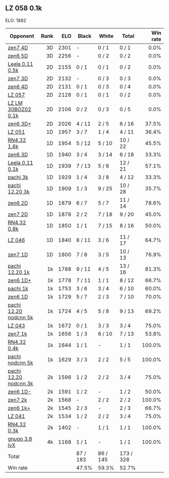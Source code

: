 ## LZ 058 0.1k ##

ELO: 1882

Opponent | Rank | ELO | Black | White | Total | Win rate
---------|-----:|----:|-------|-------|-------|-------:
[zen7 4D](zen7%204D.md) | 3D | 2301 | - | 0 / 1 | 0 / 1 | 0.0%
[zen6 5D](zen6%205D.md) | 3D | 2256 | - | 0 / 2 | 0 / 2 | 0.0%
[Leela 0.11 0.5k](Leela%200.11%200.5k.md) | 2D | 2155 | 0 / 1 | 0 / 1 | 0 / 2 | 0.0%
[zen7 3D](zen7%203D.md) | 2D | 2132 | - | 0 / 3 | 0 / 3 | 0.0%
[zen6 4D](zen6%204D.md) | 2D | 2131 | 0 / 1 | 0 / 3 | 0 / 4 | 0.0%
[LZ 057](LZ%20057.md) | 2D | 2128 | 0 / 1 | 0 / 1 | 0 / 2 | 0.0%
[LZ LM 30BOZ02 0.1k](LZ%20LM%2030BOZ02%200.1k.md) | 2D | 2106 | 0 / 2 | 0 / 3 | 0 / 5 | 0.0%
[zen6 3D+](zen6%203D+.md) | 2D | 2026 | 4 / 11 | 2 / 5 | 6 / 16 | 37.5%
[LZ 051](LZ%20051.md) | 1D | 1957 | 3 / 7 | 1 / 4 | 4 / 11 | 36.4%
[RN4.32 1.6k](RN4.32%201.6k.md) | 1D | 1954 | 5 / 12 | 5 / 10 | 10 / 22 | 45.5%
[zen6 3D](zen6%203D.md) | 1D | 1940 | 3 / 4 | 3 / 14 | 6 / 18 | 33.3%
[Leela 0.11 0.1k](Leela%200.11%200.1k.md) | 1D | 1939 | 7 / 13 | 5 / 8 | 12 / 21 | 57.1%
[pachi 3k](pachi%203k.md) | 1D | 1929 | 1 / 4 | 3 / 8 | 4 / 12 | 33.3%
[pachi 12.20 3k](pachi%2012.20%203k.md) | 1D | 1909 | 1 / 3 | 9 / 25 | 10 / 28 | 35.7%
[zen6 2D](zen6%202D.md) | 1D | 1879 | 6 / 7 | 5 / 7 | 11 / 14 | 78.6%
[zen7 2D](zen7%202D.md) | 1D | 1878 | 2 / 2 | 7 / 18 | 9 / 20 | 45.0%
[RN4.32 0.8k](RN4.32%200.8k.md) | 1D | 1850 | 1 / 1 | 7 / 15 | 8 / 16 | 50.0%
[LZ 046](LZ%20046.md) | 1D | 1840 | 8 / 11 | 3 / 6 | 11 / 17 | 64.7%
[zen7 1D](zen7%201D.md) | 1D | 1800 | 7 / 8 | 3 / 5 | 10 / 13 | 76.9%
[pachi 12.20 1k](pachi%2012.20%201k.md) | 1k | 1788 | 9 / 11 | 4 / 5 | 13 / 16 | 81.3%
[zen6 1D+](zen6%201D+.md) | 1k | 1778 | 7 / 11 | 1 / 1 | 8 / 12 | 66.7%
[pachi 1k](pachi%201k.md) | 1k | 1753 | 3 / 6 | 3 / 4 | 6 / 10 | 60.0%
[zen6 1D](zen6%201D.md) | 1k | 1729 | 5 / 7 | 2 / 3 | 7 / 10 | 70.0%
[pachi 12.20 nodcnn 5k](pachi%2012.20%20nodcnn%205k.md) | 1k | 1724 | 4 / 5 | 5 / 8 | 9 / 13 | 69.2%
[LZ 043](LZ%20043.md) | 1k | 1672 | 0 / 1 | 3 / 3 | 3 / 4 | 75.0%
[zen7 1k](zen7%201k.md) | 1k | 1656 | 1 / 3 | 6 / 10 | 7 / 13 | 53.8%
[RN4.32 0.4k](RN4.32%200.4k.md) | 1k | 1644 | 1 / 1 | - | 1 / 1 | 100.0%
[pachi nodcnn 5k](pachi%20nodcnn%205k.md) | 1k | 1629 | 3 / 3 | 2 / 2 | 5 / 5 | 100.0%
[pachi 12.20 nodcnn 3k](pachi%2012.20%20nodcnn%203k.md) | 2k | 1598 | 1 / 2 | 2 / 2 | 3 / 4 | 75.0%
[zen6 1D-](zen6%201D-.md) | 2k | 1591 | 1 / 2 | - | 1 / 2 | 50.0%
[zen7 2k](zen7%202k.md) | 2k | 1568 | - | 2 / 2 | 2 / 2 | 100.0%
[zen6 1k+](zen6%201k+.md) | 2k | 1545 | 2 / 3 | - | 2 / 3 | 66.7%
[LZ 041](LZ%20041.md) | 2k | 1534 | 1 / 2 | 2 / 2 | 3 / 4 | 75.0%
[RN4.32 0.3k](RN4.32%200.3k.md) | 2k | 1402 | - | 1 / 1 | 1 / 1 | 100.0%
[gnugo 3.8 lvX](gnugo%203.8%20lvX.md) | 4k | 1168 | 1 / 1 | - | 1 / 1 | 100.0%
Total | | | 87 / 183 | 86 / 145 | 173 / 328 | 
Win rate| | | 47.5% | 59.3% | 52.7% | 
